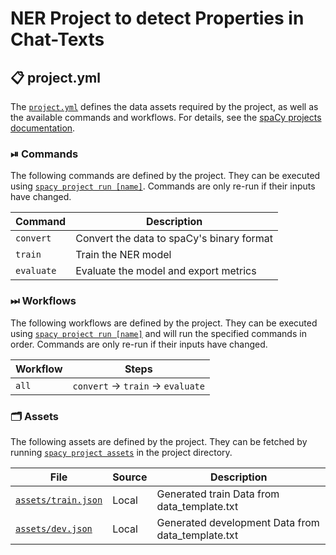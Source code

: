 <!-- SPACY PROJECT: AUTO-GENERATED DOCS START (do not remove) -->

# NER Project to detect Properties in Chat-Texts 

## 📋 project.yml

The [`project.yml`](../project.yml) defines the data assets required by the
project, as well as the available commands and workflows. For details, see the
[spaCy projects documentation](https://spacy.io/usage/projects).

### ⏯ Commands

The following commands are defined by the project. They
can be executed using [`spacy project run [name]`](https://spacy.io/api/cli#project-run).
Commands are only re-run if their inputs have changed.

| Command | Description |
| --- | --- |
| `convert` | Convert the data to spaCy's binary format |
| `train` | Train the NER model |
| `evaluate` | Evaluate the model and export metrics |

### ⏭ Workflows

The following workflows are defined by the project. They
can be executed using [`spacy project run [name]`](https://spacy.io/api/cli#project-run)
and will run the specified commands in order. Commands are only re-run if their
inputs have changed.

| Workflow | Steps |
| --- | --- |
| `all` | `convert` &rarr; `train` &rarr; `evaluate` |

### 🗂 Assets

The following assets are defined by the project. They can
be fetched by running [`spacy project assets`](https://spacy.io/api/cli#project-assets)
in the project directory.

| File | Source | Description                                       |
| --- | --- |---------------------------------------------------|
| [`assets/train.json`](assets/ner/train.json) | Local | Generated train Data from data_template.txt       |
| [`assets/dev.json`](assets/ner/dev.json) | Local | Generated development Data from data_template.txt |

<!-- SPACY PROJECT: AUTO-GENERATED DOCS END (do not remove) -->
